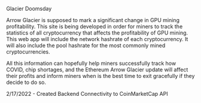 Glacier Doomsday 

Arrow Glacier is supposed to mark a significant change in GPU mining profitability. This site is being developed in order for miners to track the statistics of all cryptocurrency that affects the profitability of GPU mining. This web app will include the network hashrate of each cryptocurrency. It will also include the pool hashrate for the most commonly mined cryptocurrencies. 

All this information can hopefully help miners successfully track how COVID, chip shortages, and the Ethereum Arrow Glacier update will affect their profits and inform miners when is the best time to exit gracefully if they decide to do so.

2/17/2022 - Created Backend Connectivity to CoinMarketCap API  